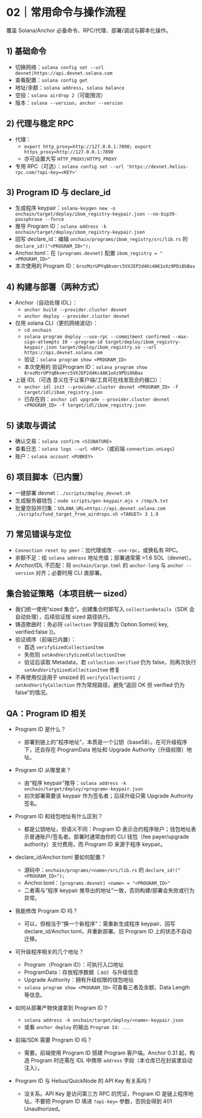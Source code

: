 # 02｜常用命令与操作流程

覆盖 Solana/Anchor 必备命令、RPC/代理、部署/调试与脚本化操作。

## 1) 基础命令
- 切换网络：`solana config set --url devnet|https://api.devnet.solana.com`
- 查看配置：`solana config get`
- 地址/余额：`solana address`，`solana balance`
- 空投：`solana airdrop 2`（可能限流）
- 版本：`solana --version`，`anchor --version`

## 2) 代理与稳定 RPC
- 代理：
  - `export http_proxy=http://127.0.0.1:7890; export https_proxy=http://127.0.0.1:7890`
  - 亦可设置大写 `HTTP_PROXY/HTTPS_PROXY`
- 专用 RPC（可选）：`solana config set --url 'https://devnet.helius-rpc.com/?api-key=<KEY>'`

## 3) Program ID 与 declare_id
- 生成程序 keypair：`solana-keygen new -o onchain/target/deploy/ibom_registry-keypair.json --no-bip39-passphrase --force`
- 推导 Program ID：`solana address -k onchain/target/deploy/ibom_registry-keypair.json`
- 回写 declare_id：编辑 `onchain/programs/ibom_registry/src/lib.rs` 的 `declare_id!("<PROGRAM_ID>");`
- Anchor.toml：在 `[programs.devnet]` 配置 `ibom_registry = "<PROGRAM_ID>"`
- 本次使用的 Program ID：`6rozMzrUPYqBkvmrc5VXJEP2d4Kc4AK1oXz9PDi8bBas`


## 4) 构建与部署（两种方式）
- Anchor（自动处理 IDL）：
  - `anchor build --provider.cluster devnet`
  - `anchor deploy --provider.cluster devnet`
- 仅用 solana CLI（更抗网络波动）：
  - `cd onchain`
  - `solana program deploy --use-rpc --commitment confirmed --max-sign-attempts 10 --program-id target/deploy/ibom_registry-keypair.json target/deploy/ibom_registry.so --url https://api.devnet.solana.com`
  - 验证：`solana program show <PROGRAM_ID>`
  - 本次使用的 验证Program ID：`solana program show 6rozMzrUPYqBkvmrc5VXJEP2d4Kc4AK1oXz9PDi8bBas`
- 上链 IDL（可选 意义在于让客户端/工具可在线发现合约接口）：
  - `anchor idl init --provider.cluster devnet <PROGRAM_ID> -f target/idl/ibom_registry.json`
  - 已存在则：`anchor idl upgrade --provider.cluster devnet <PROGRAM_ID> -f target/idl/ibom_registry.json`

## 5) 读取与调试
- 确认交易：`solana confirm <SIGNATURE>`
- 查看日志：`solana logs --url <RPC>`（或前端 `connection.onLogs`）
- 账户：`solana account <PUBKEY>`

## 6) 项目脚本（已内置）
- 一键部署 devnet：`./scripts/deploy_devnet.sh`
- 生成服务器钱包：`node scripts/gen-keypair.mjs > /tmp/k.txt`
- 批量空投并归集：`SOLANA_URL=https://api.devnet.solana.com ./scripts/fund_target_from_airdrops.sh <TARGET> 3 1.9`

## 7) 常见错误与定位
- `Connection reset by peer`：加代理或改 `--use-rpc`，或换私有 RPC。
- 余额不足：给 `solana address` 地址充值；部署通常需 >1.6 SOL（devnet）。
- Anchor/IDL 不匹配：将 `onchain/Cargo.toml` 的 `anchor-lang` 与 `anchor --version` 对齐；必要时用 CLI 直部署。

## 集合验证策略（本项目统一 sized）
- 我们统一使用“sized 集合”。创建集合时即写入 `collectionDetails`（SDK 会自动处理），后续验证按 sized 路径执行。
- 铸造歌曲时：务必将 `collection` 字段设置为 Option.Some({ key, verified:false })。
- 验证顺序（前端已内置）：
  - 首选 `verifySizedCollectionItem`
  - 失败则 `setAndVerifySizedCollectionItem`
  - 验证后读取 Metadata，若 `collection.verified` 仍为 false，则再次执行 `setAndVerifySizedCollectionItem` 修复
- 不再使用仅适用于 unsized 的 `verifyCollectionV1 / setAndVerifyCollection` 作为常规路径，避免“返回 OK 但 verified 仍为 false”的情况。

## QA：Program ID 相关

- Program ID 是什么？
  - 部署到链上的“程序地址”，本质是一个公钥（base58）。在可升级程序下，还会存在 ProgramData 地址和 Upgrade Authority（升级权限）地址。

- Program ID 从哪里来？
  - 由“程序 keypair”推导：`solana address -k onchain/target/deploy/<program>-keypair.json`
  - 初次部署需要该 keypair 作为签名者；后续升级只需 Upgrade Authority 签名。

- Program ID 和钱包地址有什么区别？
  - 都是公钥地址，但语义不同：Program ID 表示合约程序账户；钱包地址表示普通账户/签名者。部署时通常由你的 CLI 钱包（fee payer/upgrade authority）支付费用，而 Program ID 来源于程序 keypair。

- declare_id/Anchor.toml 要如何配置？
  - 源码中：`onchain/programs/<name>/src/lib.rs` 的 `declare_id!("<PROGRAM_ID>");`
  - Anchor.toml：`[programs.devnet] <name> = "<PROGRAM_ID>"`
  - 二者需与“程序 keypair 推导出的地址”一致，否则构建/部署会失败或行为异常。

- 我能修改 Program ID 吗？
  - 可以，但相当于“换一个新程序”：需重新生成程序 keypair、回写 declare_id/Anchor.toml，并重新部署。旧 Program ID 上的状态不自动迁移。

- 可升级程序相关的几个地址？
  - Program（Program ID）：可执行入口地址
  - ProgramData：存放程序数据（.so）与升级信息
  - Upgrade Authority：拥有升级权限的钱包地址
  - `solana program show <PROGRAM_ID>` 可查看三者及余额、Data Length 等信息。

- 如何从部署产物快速拿到 Program ID？
  - `solana address -k onchain/target/deploy/<name>-keypair.json`
  - 或看 `anchor deploy` 的输出 `Program Id: ...`

- 前端/SDK 需要 Program ID 吗？
  - 需要。前端使用 Program ID 搭建 Program 客户端。Anchor 0.31 起，构造 Program 时还需在 IDL 中携带 `address` 字段（本仓库已在封装里自动注入）。

- Program ID 与 Helius/QuickNode 的 API Key 有关系吗？
  - 没关系。API Key 是访问第三方 RPC 的凭证，Program ID 是链上程序地址。不要把 Program ID 填进 `?api-key=` 参数，否则会得到 401 Unauthorized。
